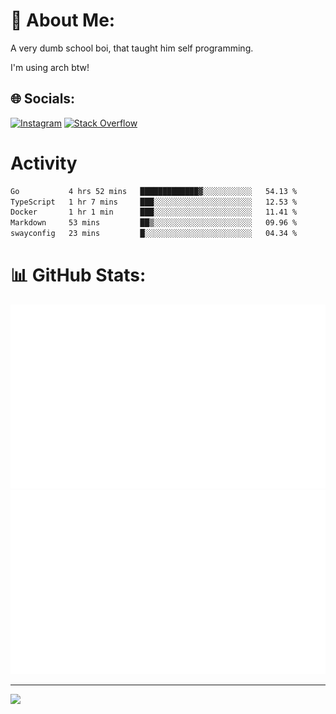 # 💫 About Me:
A very dumb school boi, that taught him self programming.

I'm using arch btw!


## 🌐 Socials:
[![Instagram](https://img.shields.io/badge/Instagram-%23E4405F.svg?logo=Instagram&logoColor=white)](https://instagram.com/thinis.de) [![Stack Overflow](https://img.shields.io/badge/-Stackoverflow-FE7A16?logo=stack-overflow&logoColor=white)](https://stackoverflow.com/users/12344712) 

# Activity
<!--START_SECTION:waka-->

```txt
Go           4 hrs 52 mins   █████████████▓░░░░░░░░░░░   54.13 %
TypeScript   1 hr 7 mins     ███░░░░░░░░░░░░░░░░░░░░░░   12.53 %
Docker       1 hr 1 min      ███░░░░░░░░░░░░░░░░░░░░░░   11.41 %
Markdown     53 mins         ██▒░░░░░░░░░░░░░░░░░░░░░░   09.96 %
swayconfig   23 mins         █░░░░░░░░░░░░░░░░░░░░░░░░   04.34 %
```

<!--END_SECTION:waka-->

# 📊 GitHub Stats:
![](https://raw.githubusercontent.com/CutieCat6778/github-stats/master/generated/overview.svg#gh-dark-mode-only)<br/>
![](https://raw.githubusercontent.com/CutieCat6778/github-stats/master/generated/languages.svg#gh-dark-mode-only)

---
[![](https://visitcount.itsvg.in/api?id=CutieCat6778&icon=0&color=0)](https://visitcount.itsvg.in)
